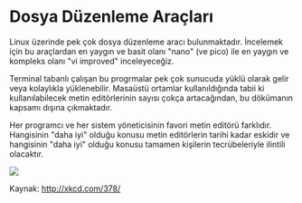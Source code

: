 # Dosya Düzenleme Araçları

Linux üzerinde pek çok dosya düzenleme aracı bulunmaktadır. İncelemek için bu araçlardan en yaygın ve basit olanı "nano" (ve pico) ile en yaygın ve kompleks olanı "vi improved" inceleyeceğiz.

Terminal tabanlı çalışan bu progrmalar pek çok sunucuda yüklü olarak gelir veya kolaylıkla yüklenebilir. Masaüstü ortamlar kullanıldığında tabii ki kullanılabilecek metin editörlerinin sayısı çokça artacağından, bu dökümanın kapsamı dışına çıkmaktadır.

Her programcı ve her sistem yöneticisinin favori metin editörü farklıdır. Hangisinin "daha iyi" olduğu konusu metin editörlerin tarihi kadar eskidir ve hangisinin "daha iyi" olduğu konusu tamamen kişilerin tecrübeleriyle ilintili olacaktır.


![](http://imgs.xkcd.com/comics/real_programmers.png)

Kaynak: http://xkcd.com/378/